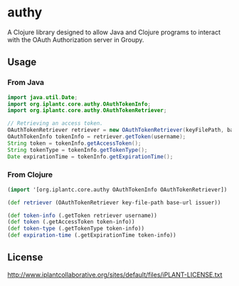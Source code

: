 # authy

A Clojure library designed to allow Java and Clojure programs to interact with
the OAuth Authorization server in Groupy.

## Usage

### From Java

```java
import java.util.Date;
import org.iplantc.core.authy.OAuthTokenInfo;
import org.iplantc.core.authy.OAuthTokenRetriever;

// Retrieving an access token.
OAuthTokenRetriever retriever = new OAuthTokenRetriever(keyFilePath, baseUrl, issuer);
OAuthTokenInfo tokenInfo = retriever.getToken(username);
String token = tokenInfo.getAccessToken();
String tokenType = tokenInfo.getTokenType();
Date expirationTime = tokenInfo.getExpirationTime();
```

### From Clojure

```clojure
(import '[org.iplantc.core.authy OAuthTokenInfo OAuthTokenRetriever])

(def retriever (OAuthTokenRetriever key-file-path base-url issuer))

(def token-info (.getToken retriever username))
(def token (.getAccessToken token-info))
(def token-type (.getTokenType token-info))
(def expiration-time (.getExpirationTime token-info))
```

## License

http://www.iplantcollaborative.org/sites/default/files/iPLANT-LICENSE.txt
